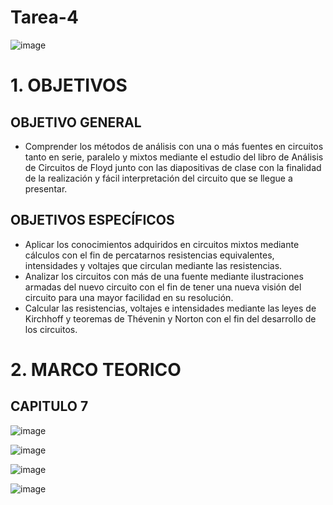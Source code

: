 # Tarea-4
![image](https://user-images.githubusercontent.com/117187676/200741624-c28925d6-e2e8-455e-8b8b-59d5a936a0ca.png)
# 1. OBJETIVOS
## OBJETIVO GENERAL
* Comprender los métodos de análisis con una o más fuentes en circuitos tanto en serie, paralelo y mixtos mediante el estudio del libro de Análisis de Circuitos de Floyd junto con las diapositivas de clase con la finalidad de la realización y fácil interpretación del circuito que se llegue a presentar.
## OBJETIVOS ESPECÍFICOS
* Aplicar los conocimientos adquiridos en circuitos mixtos mediante cálculos con el fin de percatarnos resistencias equivalentes, intensidades y voltajes que circulan mediante las resistencias.
* Analizar los circuitos con más de una fuente mediante ilustraciones armadas del nuevo circuito con el fin de tener una nueva visión del circuito para una mayor facilidad en su resolución.
* Calcular las resistencias, voltajes e intensidades mediante las leyes de Kirchhoff y teoremas de Thévenin y Norton con el fin del desarrollo de los circuitos.
# 2. MARCO TEORICO
## CAPITULO 7

![image](https://user-images.githubusercontent.com/117187676/208257163-fd05181d-a158-4aa8-8d19-31c616b2bddc.png)

![image](https://user-images.githubusercontent.com/117187676/208257172-d07fa6ba-e68d-4433-9529-30e09a9c283b.png)

![image](https://user-images.githubusercontent.com/117187676/208257175-3c352ad8-dc3e-4880-95ac-d0daa8cc8b15.png)

![image](https://user-images.githubusercontent.com/117187676/208257178-44ff5b74-625a-4271-a0a8-157d53c3782b.png)
